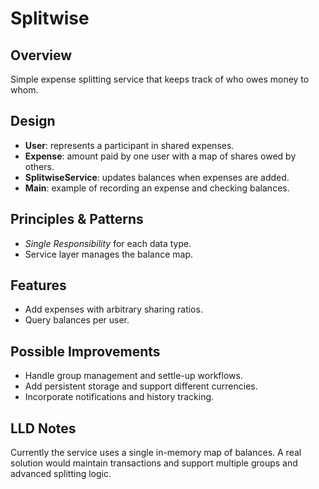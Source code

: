 # Splitwise

## Overview
Simple expense splitting service that keeps track of who owes money to whom.

## Design
- **User**: represents a participant in shared expenses.
- **Expense**: amount paid by one user with a map of shares owed by others.
- **SplitwiseService**: updates balances when expenses are added.
- **Main**: example of recording an expense and checking balances.

## Principles & Patterns
- *Single Responsibility* for each data type.
- Service layer manages the balance map.

## Features
- Add expenses with arbitrary sharing ratios.
- Query balances per user.

## Possible Improvements
- Handle group management and settle-up workflows.
- Add persistent storage and support different currencies.
- Incorporate notifications and history tracking.

## LLD Notes
Currently the service uses a single in-memory map of balances. A real solution would maintain transactions and support multiple groups and advanced splitting logic.
